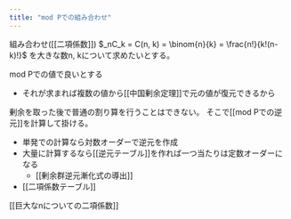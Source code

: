 ```yaml
---
title: "mod Pでの組み合わせ"
---
```


組み合わせ([[二項係数]])
$_nC_k = C(n, k) = \binom{n}{k} = \frac{n!}{k!(n-k)!}$
を大きな数n, kについて求めたいとする。

mod Pでの値で良いとする
- それが求まれば複数の値から[[中国剰余定理]]で元の値が復元できるから

剰余を取った後で普通の割り算を行うことはできない。
そこで[[mod Pでの逆元]]を計算して掛ける。
- 単発での計算なら対数オーダーで逆元を作成
- 大量に計算するなら[[逆元テーブル]]を作れば一つ当たりは定数オーダーになる
    - [[剰余群逆元漸化式の導出]]
- [[二項係数テーブル]]

[[巨大なnについての二項係数]]
